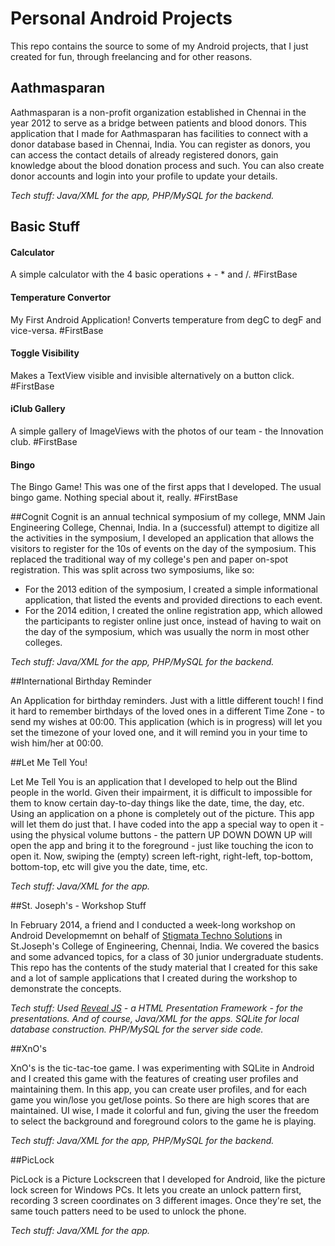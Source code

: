 # Personal Android Projects
This repo contains the source to some of my Android projects, that I just created for fun, through freelancing and for other reasons. 

## Aathmasparan
Aathmasparan is a non-profit organization established in Chennai in the year 2012 to serve as a bridge between patients and blood donors. This application that I made for Aathmasparan has facilities to connect with a donor database based in Chennai, India. You can register as donors, you can access the contact details of already registered donors, gain knowledge about the blood donation process and such. You can also create donor accounts and login into your profile to update your details. 

*Tech stuff: Java/XML for the app, PHP/MySQL for the backend.*

## Basic Stuff

#### Calculator
A simple calculator with the 4 basic operations + - * and /. #FirstBase

#### Temperature Convertor
My First Android Application! Converts temperature from degC to degF and vice-versa. #FirstBase

#### Toggle Visibility
Makes a TextView visible and invisible alternatively on a button click. #FirstBase

#### iClub Gallery
A simple gallery of ImageViews with the photos of our team - the Innovation club. #FirstBase

#### Bingo
The Bingo Game! This was one of the first apps that I developed. The usual bingo game. Nothing special about it, really. #FirstBase

##Cognit
Cognit is an annual technical symposium of my college, MNM Jain Engineering College, Chennai, India. In a (successful) attempt to digitize all the activities in the symposium, I developed an application that allows the visitors to register for the 10s of events on the day of the symposium. This replaced the traditional way of my college's pen and paper on-spot registration. 
This was split across two symposiums, like so:
* For the 2013 edition of the symposium, I created a simple informational application, that listed the events and provided directions to each event.
* For the 2014 edition, I created the online registration app, which allowed the participants to register online just once, instead of having to wait on the day of the symposium, which was usually the norm in most other colleges.

*Tech stuff: Java/XML for the app, PHP/MySQL for the backend.*

##International Birthday Reminder

An Application for birthday reminders. Just with a little different touch! I find it hard to remember birthdays of the loved ones in a different Time Zone - to send my wishes at 00:00. This application (which is in progress) will let you set the timezone of your loved one, and it will remind you in your time to wish him/her at 00:00. 

##Let Me Tell You!

Let Me Tell You is an application that I developed to help out the Blind people in the world. Given their impairment, it is difficult to impossible for them to know certain day-to-day things like the date, time, the day, etc. Using an application on a phone is completely out of the picture. This app will let them do just that. I have coded into the app a special way to open it - using the physical volume buttons - the pattern UP DOWN DOWN UP will open the app and bring it to the foreground - just like touching the icon to open it. Now, swiping the (empty) screen left-right, right-left, top-bottom, bottom-top, etc will give you the date, time, etc. 

*Tech stuff: Java/XML for the app.*

##St. Joseph's - Workshop Stuff

In February 2014, a friend and I conducted a week-long workshop on Android Developmemnt on behalf of [Stigmata Techno Solutions](http://www.stigmata.co.in) in St.Joseph's College of Engineering, Chennai, India. We covered the basics and some advanced topics, for a class of 30 junior undergraduate students. This repo has the contents of the study material that I created for this sake and a lot of sample applications that I created during the workshop to demonstrate the concepts. 

*Tech stuff: Used [Reveal JS](http://lab.hakim.se/reveal-js/#/) - a HTML Presentation Framework - for the presentations. And of course, Java/XML for the apps. SQLite for local database construction. PHP/MySQL for the server side code.*

##XnO's

XnO's is the tic-tac-toe game. I was experimenting with SQLite in Android and I created this game with the features of creating user profiles and maintaining them. In this app, you can create user profiles, and for each game you win/lose you get/lose points. So there are high scores that are maintained. UI wise, I made it colorful and fun, giving the user the freedom to select the background and foreground colors to the game he is playing. 

*Tech stuff: Java/XML for the app, PHP/MySQL for the backend.*

##PicLock

PicLock is a Picture Lockscreen that I developed for Android, like the picture lock screen for Windows PCs. It lets you create an unlock pattern first, recording 3 screen coordinates on 3 different images. Once they're set, the same touch patters need to be used to unlock the phone. 

*Tech stuff: Java/XML for the app.*
